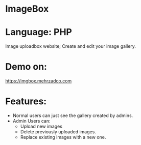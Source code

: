 # ImageBox
# Language: PHP
Image uploadbox website; Create and edit your image gallery.

# Demo on:
https://imgbox.mehrzadco.com

# Features:
* Normal users can just see the gallery created by admins.
* Admin Users can:
    * Upload new images
    * Delete previously uploaded images.
    * Replace existing images with a new one.